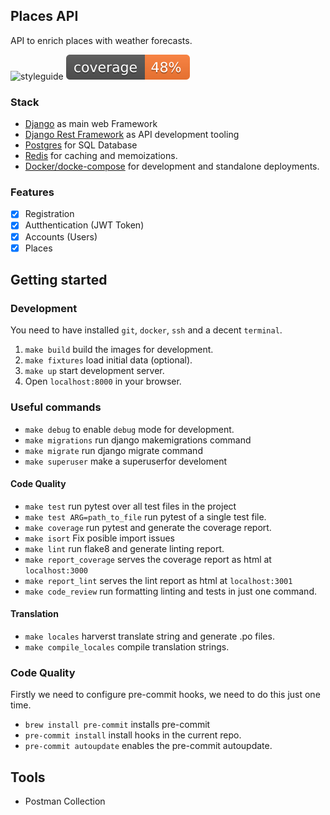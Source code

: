 ## Places API

API to enrich places with weather forecasts.

![styleguide](https://img.shields.io/badge/styleguide-flake8-blue)
![Coverage](web/badges/coverage.svg)

### Stack

* [Django](https://www.djangoproject.com/) as main web Framework
* [Django Rest Framework](http://www.django-rest-framework.org/) as API development tooling
* [Postgres](http://www.django-rest-framework.org/) for SQL Database
* [Redis](http://redis.io/) for caching and memoizations.
* [Docker/docke-compose](http://www.django-rest-framework.org/) for development and standalone deployments.

### Features

- [x] Registration
- [x] Autthentication (JWT Token)
- [x] Accounts (Users)
- [x] Places

## Getting started

### Development

You need to have installed `git`, `docker`, `ssh` and a decent `terminal`.

1. `make build` build the images for development.
2. `make fixtures` load initial data (optional).
3. `make up` start development server.
4. Open `localhost:8000` in your browser.

### Useful commands

* `make debug` to enable `debug` mode for development.
* `make migrations` run django makemigrations command
* `make migrate` run django migrate command
* `make superuser` make a superuserfor develoment

#### Code Quality

* `make test` run pytest over all test files in the project
* `make test ARG=path_to_file` run pytest of a single test file.
* `make coverage` run pytest and generate the coverage report.
* `make isort` Fix posible import issues
* `make lint` run flake8 and generate linting report.
* `make report_coverage` serves the coverage report as html at `localhost:3000`
* `make report_lint` serves the lint report as html at `localhost:3001`
* `make code_review` run formatting linting and tests in just one command.

#### Translation

* `make locales` harverst translate string and generate .po files.
* `make compile_locales` compile translation strings.

### Code Quality

Firstly we need to configure pre-commit hooks, we need to do this just one time.

* `brew install pre-commit` installs pre-commit
* `pre-commit install` install hooks in the current repo.
* `pre-commit autoupdate` enables the pre-commit autoupdate.

## Tools

- Postman Collection


